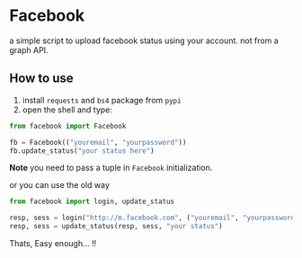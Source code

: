 # Facebook

a simple script to upload facebook status using your account. not from a graph
API.

## How to use

1. install `requests` and `bs4` package from `pypi`
2. open the shell and type:

```python
from facebook import Facebook

fb = Facebook(("youremail", "yourpassword"))
fb.update_status("your status here")
```

**Note** you need to pass a tuple in `Facebook` initialization.

or you can use the old way

```python
from facebook import login, update_status

resp, sess = login("http://m.facebook.com", ("youremail", "yourpassword"))
resp, sess = update_status(resp, sess, "your status")
```

Thats, Easy enough... !!
